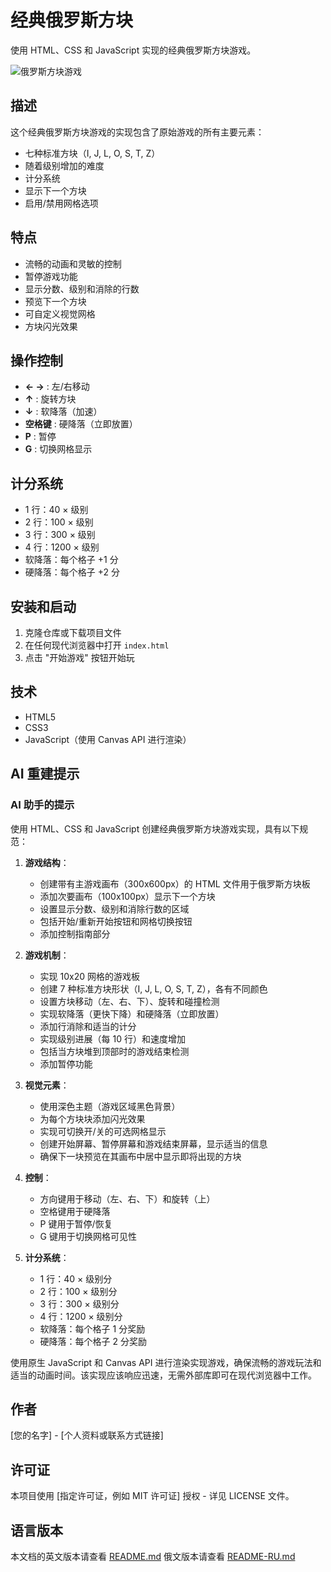 # 经典俄罗斯方块

使用 HTML、CSS 和 JavaScript 实现的经典俄罗斯方块游戏。

![俄罗斯方块游戏](https://via.placeholder.com/600x400?text=Tetris+Game)

## 描述

这个经典俄罗斯方块游戏的实现包含了原始游戏的所有主要元素：
- 七种标准方块（I, J, L, O, S, T, Z）
- 随着级别增加的难度
- 计分系统
- 显示下一个方块
- 启用/禁用网格选项

## 特点

- 流畅的动画和灵敏的控制
- 暂停游戏功能
- 显示分数、级别和消除的行数
- 预览下一个方块
- 可自定义视觉网格
- 方块闪光效果

## 操作控制

- **← →** : 左/右移动
- **↑** : 旋转方块
- **↓** : 软降落（加速）
- **空格键** : 硬降落（立即放置）
- **P** : 暂停
- **G** : 切换网格显示

## 计分系统

- 1 行：40 × 级别
- 2 行：100 × 级别
- 3 行：300 × 级别
- 4 行：1200 × 级别
- 软降落：每个格子 +1 分
- 硬降落：每个格子 +2 分

## 安装和启动

1. 克隆仓库或下载项目文件
2. 在任何现代浏览器中打开 `index.html`
3. 点击 "开始游戏" 按钮开始玩

## 技术

- HTML5
- CSS3
- JavaScript（使用 Canvas API 进行渲染）

## AI 重建提示

### AI 助手的提示

使用 HTML、CSS 和 JavaScript 创建经典俄罗斯方块游戏实现，具有以下规范：

1. **游戏结构**：
   - 创建带有主游戏画布（300x600px）的 HTML 文件用于俄罗斯方块板
   - 添加次要画布（100x100px）显示下一个方块
   - 设置显示分数、级别和消除行数的区域
   - 包括开始/重新开始按钮和网格切换按钮
   - 添加控制指南部分

2. **游戏机制**：
   - 实现 10x20 网格的游戏板
   - 创建 7 种标准方块形状（I, J, L, O, S, T, Z），各有不同颜色
   - 设置方块移动（左、右、下）、旋转和碰撞检测
   - 实现软降落（更快下降）和硬降落（立即放置）
   - 添加行消除和适当的计分
   - 实现级别进展（每 10 行）和速度增加
   - 包括当方块堆到顶部时的游戏结束检测
   - 添加暂停功能

3. **视觉元素**：
   - 使用深色主题（游戏区域黑色背景）
   - 为每个方块块添加闪光效果
   - 实现可切换开/关的可选网格显示
   - 创建开始屏幕、暂停屏幕和游戏结束屏幕，显示适当的信息
   - 确保下一块预览在其画布中居中显示即将出现的方块

4. **控制**：
   - 方向键用于移动（左、右、下）和旋转（上）
   - 空格键用于硬降落
   - P 键用于暂停/恢复
   - G 键用于切换网格可见性

5. **计分系统**：
   - 1 行：40 × 级别分
   - 2 行：100 × 级别分
   - 3 行：300 × 级别分
   - 4 行：1200 × 级别分
   - 软降落：每个格子 1 分奖励
   - 硬降落：每个格子 2 分奖励

使用原生 JavaScript 和 Canvas API 进行渲染实现游戏，确保流畅的游戏玩法和适当的动画时间。该实现应该响应迅速，无需外部库即可在现代浏览器中工作。

## 作者

[您的名字] - [个人资料或联系方式链接]

## 许可证

本项目使用 [指定许可证，例如 MIT 许可证] 授权 - 详见 LICENSE 文件。

## 语言版本

本文档的英文版本请查看 [README.md](README.md)
俄文版本请查看 [README-RU.md](README-RU.md)
